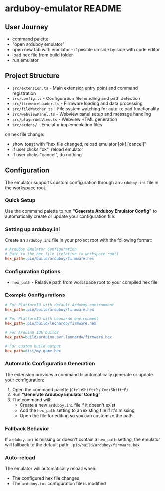 # arduboy-emulator README

## User Journey

- command palette
- "open arduboy emulator"
- open new tab with emulator - if posible on side by side with code editor
- load hex file from build folder
- run emulator

## Project Structure

- `src/extension.ts` - Main extension entry point and command registration
- `src/config.ts` - Configuration file handling and path detection
- `src/firmwareLoader.ts` - Firmware loading and data processing
- `src/fileWatcher.ts` - File system watching for auto-reload functionality
- `src/webviewPanel.ts` - Webview panel setup and message handling
- `src/playerWebView.ts` - Webview HTML generation
- `src/ardens/` - Emulator implementation files

on hex file change:

- show toast with "hex file changed, reload emulator [ok] [cancel]"
- if user clicks "ok", reload emulator
- if user clicks "cancel", do nothing

## Configuration

The emulator supports custom configuration through an `arduboy.ini` file in the workspace root.

### Quick Setup

Use the command palette to run **"Generate Arduboy Emulator Config"** to automatically create or update your configuration file.

### Setting up arduboy.ini

Create an `arduboy.ini` file in your project root with the following format:

```ini
# Arduboy Emulator Configuration
# Path to the hex file (relative to workspace root)
hex_path=.pio/build/arduboy/firmware.hex
```

### Configuration Options

- `hex_path` - Relative path from workspace root to your compiled hex file

### Example Configurations

```ini
# For PlatformIO with default Arduboy environment
hex_path=.pio/build/arduboy/firmware.hex

# For PlatformIO with Leonardo environment  
hex_path=.pio/build/leonardo/firmware.hex

# For Arduino IDE builds
hex_path=build/arduino.avr.leonardo/firmware.hex

# For custom build output
hex_path=dist/my-game.hex
```

### Automatic Configuration Generation

The extension provides a command to automatically generate or update your configuration:

1. Open the command palette (`Ctrl+Shift+P` / `Cmd+Shift+P`)
2. Run **"Generate Arduboy Emulator Config"**
3. The command will:
   - Create a new `arduboy.ini` file if it doesn't exist
   - Add the `hex_path` setting to an existing file if it's missing
   - Open the file for editing so you can customize the path

### Fallback Behavior

If `arduboy.ini` is missing or doesn't contain a `hex_path` setting, the emulator will fallback to the default path: `.pio/build/arduboy/firmware.hex`

### Auto-reload

The emulator will automatically reload when:

- The configured hex file changes
- The `arduboy.ini` configuration file is modified

